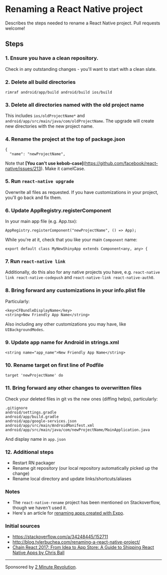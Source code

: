 # Renaming a React Native project
Describes the steps needed to rename a React Native project.  Pull requests welcome!

## Steps

### 1. Ensure you have a clean repository.

Check in any outstanding changes - you'll want to start with a clean slate.

### 2. Delete all build directories

`rimraf android/app/build android/build ios/build`

### 3. Delete all directories named with the old project name

This includes `ios/oldProjectName*` and `android/app/src/main/java/com/oldProjectName`.  The upgrade will create new directories with the new project name.

### 4. Rename the project at the top of package.json

    {
      "name": "newProjectName",

Note that **[You can't use kebob-case]**(https://github.com/facebook/react-native/issues/213).  Make it camelCase.

### 5. Run `react-native upgrade`

Overwrite all files as requested.  If you have customizations in your project, you'll go back and fix them.

### 6. Update AppRegistry.registerComponent

In your main app file (e.g. App.tsx):

`AppRegistry.registerComponent("newProjectName", () => App);`

While you're at it, check that you like your main `Component` name:

    export default class MyNewShinyApp extends Component<any, any> {

### 7. Run `react-native link`

Additionally, do this also for any native projects you have, e.g. `react-native link react-native-codepush` and `react-native-link react-native-auth0`.

### 8. Bring forward any customizations in your info.plist file

Particularly:

    <key>CFBundleDisplayName</key>
    <string>New Friendly App Name</string>

Also including any other customizations you may have, like `UIBackgroundModes`.

### 9. Update app name for Android in strings.xml

    <string name="app_name">New Friendly App Name</string>

### 10. Rename target on first line of Podfile

    target 'newProjectName' do

### 11. Bring forward any other changes to overwritten files

Check your deleted files in git vs the new ones (diffing helps), particularly:

    .gitignore
    android/settings.gradle  
    android/app/build.gradle  
    android/app/google-services.json
    android/app/src/main/AndroidManifest.xml  
    android/app/src/main/java/com/newProjectName/MainApplication.java

And display name in `app.json`

### 12. Additional steps

- Restart RN packager
- Rename git repository (our local repository automatically picked up the change)
- Rename local directory and update links/shortcuts/aliases

### Notes

- The `react-native-rename` project has been mentioned on Stackoverflow, though we haven't used it.
- Here's an article for [renaming apps created with Expo](https://medium.com/the-react-native-log/how-to-rename-a-react-native-app-dafd92161c35).

### Initial sources

- https://stackoverflow.com/a/34248445/152711
- http://blog.tylerbuchea.com/renaming-a-react-native-project/
- [Chain React 2017: From Idea to App Store: A Guide to Shipping React Native Apps by Chris Ball](https://www.youtube.com/watch?v=W8X7t1qlT_w)

---

Sponsored by [2 Minute Revolution](https://2minute.fit).
